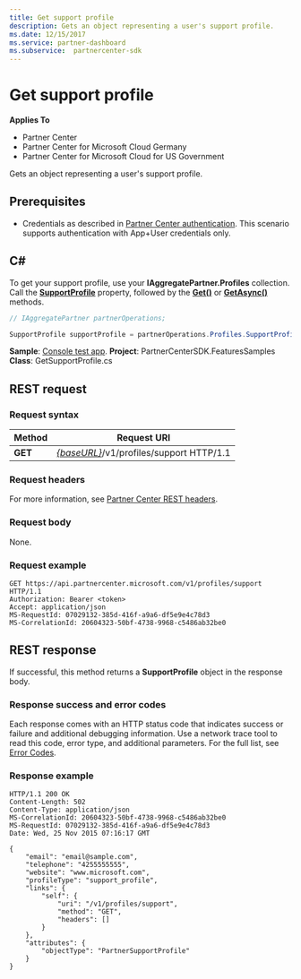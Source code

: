 ```yaml
---
title: Get support profile
description: Gets an object representing a user's support profile.
ms.date: 12/15/2017
ms.service: partner-dashboard
ms.subservice:  partnercenter-sdk
---
```


# Get support profile

**Applies To**

- Partner Center
- Partner Center for Microsoft Cloud Germany
- Partner Center for Microsoft Cloud for US Government

Gets an object representing a user's support profile.

## Prerequisites

- Credentials as described in [Partner Center authentication](partner-center-authentication.md). This scenario supports authentication with App+User credentials only.

## C\#

To get your support profile, use your **IAggregatePartner.Profiles** collection. Call the [**SupportProfile**](https://docs.microsoft.com/dotnet/api/microsoft.store.partnercenter.profiles.isupportprofile) property, followed by the [**Get()**](https://docs.microsoft.com/dotnet/api/microsoft.store.partnercenter.profiles.isupportprofile.get) or [**GetAsync()**](https://docs.microsoft.com/dotnet/api/microsoft.store.partnercenter.profiles.isupportprofile.getasync) methods.

``` csharp
// IAggregatePartner partnerOperations;

SupportProfile supportProfile = partnerOperations.Profiles.SupportProfile.Get();
```

**Sample**: [Console test app](console-test-app.md). **Project**: PartnerCenterSDK.FeaturesSamples **Class**: GetSupportProfile.cs

## REST request

### Request syntax

| Method  | Request URI                                                              |
|---------|--------------------------------------------------------------------------|
| **GET** | [*{baseURL}*](partner-center-rest-urls.md)/v1/profiles/support HTTP/1.1 |

### Request headers

For more information, see [Partner Center REST headers](headers.md).

### Request body

None.

### Request example

```http
GET https://api.partnercenter.microsoft.com/v1/profiles/support HTTP/1.1
Authorization: Bearer <token>
Accept: application/json
MS-RequestId: 07029132-385d-416f-a9a6-df5e9e4c78d3
MS-CorrelationId: 20604323-50bf-4738-9968-c5486ab32be0
```

## REST response

If successful, this method returns a **SupportProfile** object in the response body.

### Response success and error codes

Each response comes with an HTTP status code that indicates success or failure and additional debugging information. Use a network trace tool to read this code, error type, and additional parameters. For the full list, see [Error Codes](error-codes.md).

### Response example

```http
HTTP/1.1 200 OK
Content-Length: 502
Content-Type: application/json
MS-CorrelationId: 20604323-50bf-4738-9968-c5486ab32be0
MS-RequestId: 07029132-385d-416f-a9a6-df5e9e4c78d3
Date: Wed, 25 Nov 2015 07:16:17 GMT

{
    "email": "email@sample.com",
    "telephone": "4255555555",
    "website": "www.microsoft.com",
    "profileType": "support_profile",
    "links": {
        "self": {
            "uri": "/v1/profiles/support",
            "method": "GET",
            "headers": []
        }
    },
    "attributes": {
        "objectType": "PartnerSupportProfile"
    }
}
```
